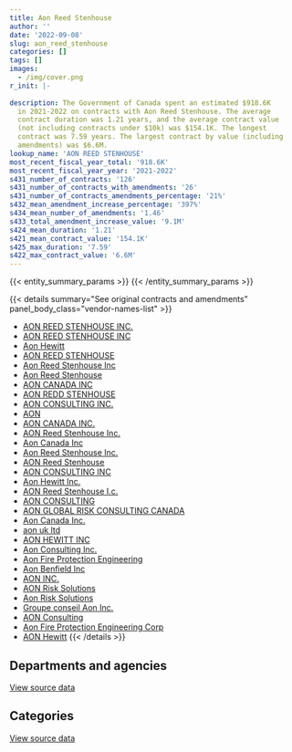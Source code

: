 ```yaml
---
title: Aon Reed Stenhouse
author: ''
date: '2022-09-08'
slug: aon_reed_stenhouse
categories: []
tags: []
images:
  - /img/cover.png
r_init: |-
  
description: The Government of Canada spent an estimated $918.6K
  in 2021-2022 on contracts with Aon Reed Stenhouse. The average
  contract duration was 1.21 years, and the average contract value
  (not including contracts under $10k) was $154.1K. The longest
  contract was 7.59 years. The largest contract by value (including
  amendments) was $6.6M.
lookup_name: 'AON REED STENHOUSE'
most_recent_fiscal_year_total: '918.6K'
most_recent_fiscal_year_year: '2021-2022'
s431_number_of_contracts: '126'
s431_number_of_contracts_with_amendments: '26'
s431_number_of_contracts_amendments_percentage: '21%'
s432_mean_amendment_increase_percentage: '397%'
s434_mean_number_of_amendments: '1.46'
s433_total_amendment_increase_value: '9.1M'
s424_mean_duration: '1.21'
s421_mean_contract_value: '154.1K'
s425_max_duration: '7.59'
s422_max_contract_value: '6.6M'
---
```


<script src="/rmarkdown-libs/htmlwidgets/htmlwidgets.js"></script>
<link href="/rmarkdown-libs/datatables-css/datatables-crosstalk.css" rel="stylesheet" />
<script src="/rmarkdown-libs/datatables-binding/datatables.js"></script>
<script src="/rmarkdown-libs/jquery/jquery-3.6.0.min.js"></script>
<link href="/rmarkdown-libs/dt-core-bootstrap/css/dataTables.bootstrap.min.css" rel="stylesheet" />
<link href="/rmarkdown-libs/dt-core-bootstrap/css/dataTables.bootstrap.extra.css" rel="stylesheet" />
<script src="/rmarkdown-libs/dt-core-bootstrap/js/jquery.dataTables.min.js"></script>
<script src="/rmarkdown-libs/dt-core-bootstrap/js/dataTables.bootstrap.min.js"></script>
<link href="/rmarkdown-libs/crosstalk/css/crosstalk.min.css" rel="stylesheet" />
<script src="/rmarkdown-libs/crosstalk/js/crosstalk.min.js"></script>
<script src="/rmarkdown-libs/htmlwidgets/htmlwidgets.js"></script>
<link href="/rmarkdown-libs/datatables-css/datatables-crosstalk.css" rel="stylesheet" />
<script src="/rmarkdown-libs/datatables-binding/datatables.js"></script>
<script src="/rmarkdown-libs/jquery/jquery-3.6.0.min.js"></script>
<link href="/rmarkdown-libs/dt-core-bootstrap/css/dataTables.bootstrap.min.css" rel="stylesheet" />
<link href="/rmarkdown-libs/dt-core-bootstrap/css/dataTables.bootstrap.extra.css" rel="stylesheet" />
<script src="/rmarkdown-libs/dt-core-bootstrap/js/jquery.dataTables.min.js"></script>
<script src="/rmarkdown-libs/dt-core-bootstrap/js/dataTables.bootstrap.min.js"></script>
<link href="/rmarkdown-libs/crosstalk/css/crosstalk.min.css" rel="stylesheet" />
<script src="/rmarkdown-libs/crosstalk/js/crosstalk.min.js"></script>

{{< entity_summary_params >}}
{{< /entity_summary_params >}}

{{< details summary="See original contracts and amendments" panel_body_class="vendor-names-list" >}}
- [AON REED STENHOUSE INC.](https://search.open.canada.ca/en/ct/?sort=contract_value_f%20desc&page=1&search_text=%22AON%20REED%20STENHOUSE%20INC.%22)
- [AON REED STENHOUSE INC](https://search.open.canada.ca/en/ct/?sort=contract_value_f%20desc&page=1&search_text=%22AON%20REED%20STENHOUSE%20INC%22)
- [Aon Hewitt](https://search.open.canada.ca/en/ct/?sort=contract_value_f%20desc&page=1&search_text=%22Aon%20Hewitt%22)
- [AON REED STENHOUSE](https://search.open.canada.ca/en/ct/?sort=contract_value_f%20desc&page=1&search_text=%22AON%20REED%20STENHOUSE%22)
- [Aon Reed Stenhouse Inc](https://search.open.canada.ca/en/ct/?sort=contract_value_f%20desc&page=1&search_text=%22Aon%20Reed%20Stenhouse%20Inc%22)
- [Aon Reed Stenhouse](https://search.open.canada.ca/en/ct/?sort=contract_value_f%20desc&page=1&search_text=%22Aon%20Reed%20Stenhouse%22)
- [AON CANADA INC](https://search.open.canada.ca/en/ct/?sort=contract_value_f%20desc&page=1&search_text=%22AON%20CANADA%20INC%22)
- [AON REDD STENHOUSE](https://search.open.canada.ca/en/ct/?sort=contract_value_f%20desc&page=1&search_text=%22AON%20REDD%20STENHOUSE%22)
- [AON CONSULTING INC.](https://search.open.canada.ca/en/ct/?sort=contract_value_f%20desc&page=1&search_text=%22AON%20CONSULTING%20INC.%22)
- [AON](https://search.open.canada.ca/en/ct/?sort=contract_value_f%20desc&page=1&search_text=%22AON%22)
- [AON CANADA INC.](https://search.open.canada.ca/en/ct/?sort=contract_value_f%20desc&page=1&search_text=%22AON%20CANADA%20INC.%22)
- [AON Reed Stenhouse Inc.](https://search.open.canada.ca/en/ct/?sort=contract_value_f%20desc&page=1&search_text=%22AON%20Reed%20Stenhouse%20Inc.%22)
- [Aon Canada Inc](https://search.open.canada.ca/en/ct/?sort=contract_value_f%20desc&page=1&search_text=%22Aon%20Canada%20Inc%22)
- [Aon Reed Stenhouse Inc.](https://search.open.canada.ca/en/ct/?sort=contract_value_f%20desc&page=1&search_text=%22Aon%20Reed%20Stenhouse%20Inc.%22)
- [AON Reed Stenhouse](https://search.open.canada.ca/en/ct/?sort=contract_value_f%20desc&page=1&search_text=%22AON%20Reed%20Stenhouse%22)
- [AON CONSULTING INC](https://search.open.canada.ca/en/ct/?sort=contract_value_f%20desc&page=1&search_text=%22AON%20CONSULTING%20INC%22)
- [Aon Hewitt Inc.](https://search.open.canada.ca/en/ct/?sort=contract_value_f%20desc&page=1&search_text=%22Aon%20Hewitt%20Inc.%22)
- [AON Reed Stenhouse I.c.](https://search.open.canada.ca/en/ct/?sort=contract_value_f%20desc&page=1&search_text=%22AON%20Reed%20Stenhouse%20I.c.%22)
- [AON CONSULTING](https://search.open.canada.ca/en/ct/?sort=contract_value_f%20desc&page=1&search_text=%22AON%20CONSULTING%22)
- [AON GLOBAL RISK CONSULTING CANADA](https://search.open.canada.ca/en/ct/?sort=contract_value_f%20desc&page=1&search_text=%22AON%20GLOBAL%20RISK%20CONSULTING%20CANADA%22)
- [Aon Canada Inc.](https://search.open.canada.ca/en/ct/?sort=contract_value_f%20desc&page=1&search_text=%22Aon%20Canada%20Inc.%22)
- [aon uk ltd](https://search.open.canada.ca/en/ct/?sort=contract_value_f%20desc&page=1&search_text=%22aon%20uk%20ltd%22)
- [AON HEWITT INC](https://search.open.canada.ca/en/ct/?sort=contract_value_f%20desc&page=1&search_text=%22AON%20HEWITT%20INC%22)
- [Aon Consulting Inc.](https://search.open.canada.ca/en/ct/?sort=contract_value_f%20desc&page=1&search_text=%22Aon%20Consulting%20Inc.%22)
- [Aon Fire Protection Engineering](https://search.open.canada.ca/en/ct/?sort=contract_value_f%20desc&page=1&search_text=%22Aon%20Fire%20Protection%20Engineering%22)
- [Aon Benfield Inc](https://search.open.canada.ca/en/ct/?sort=contract_value_f%20desc&page=1&search_text=%22Aon%20Benfield%20Inc%22)
- [AON INC.](https://search.open.canada.ca/en/ct/?sort=contract_value_f%20desc&page=1&search_text=%22AON%20INC.%22)
- [AON Risk Solutions](https://search.open.canada.ca/en/ct/?sort=contract_value_f%20desc&page=1&search_text=%22AON%20Risk%20Solutions%22)
- [Aon Risk Solutions](https://search.open.canada.ca/en/ct/?sort=contract_value_f%20desc&page=1&search_text=%22Aon%20Risk%20Solutions%22)
- [Groupe conseil Aon Inc.](https://search.open.canada.ca/en/ct/?sort=contract_value_f%20desc&page=1&search_text=%22Groupe%20conseil%20Aon%20Inc.%22)
- [AON Consulting](https://search.open.canada.ca/en/ct/?sort=contract_value_f%20desc&page=1&search_text=%22AON%20Consulting%22)
- [Aon Fire Protection Engineering Corp](https://search.open.canada.ca/en/ct/?sort=contract_value_f%20desc&page=1&search_text=%22Aon%20Fire%20Protection%20Engineering%20Corp%22)
- [AON Hewitt](https://search.open.canada.ca/en/ct/?sort=contract_value_f%20desc&page=1&search_text=%22AON%20Hewitt%22)
{{< /details >}}

## Departments and agencies

<div id="htmlwidget-1" style="width:100%;height:auto;" class="datatables html-widget"></div>
<script type="application/json" data-for="htmlwidget-1">{"x":{"style":"bootstrap","filter":"none","vertical":false,"data":[["<a href=\"/departments/cas-satj/\">Courts Administration Service<\/a>","<a href=\"/departments/cfia-acia/\">Canadian Food Inspection Agency<\/a>","<a href=\"/departments/cic/\">Immigration, Refugees and Citizenship Canada<\/a>","<a href=\"/departments/cnsc-ccsn/\">Canadian Nuclear Safety Commission<\/a>","<a href=\"/departments/cta-otc/\">Canadian Transportation Agency<\/a>","<a href=\"/departments/dfatd-maecd/\">Global Affairs Canada<\/a>","<a href=\"/departments/dfo-mpo/\">Fisheries and Oceans Canada<\/a>","<a href=\"/departments/dnd-mdn/\">National Defence<\/a>","<a href=\"/departments/ec/\">Environment and Climate Change Canada<\/a>","<a href=\"/departments/elections/\">Elections Canada<\/a>","<a href=\"/departments/esdc-edsc/\">Employment and Social Development Canada<\/a>","<a href=\"/departments/fin/\">Department of Finance Canada<\/a>","<a href=\"/departments/infc/\">Infrastructure Canada<\/a>","<a href=\"/departments/lac-bac/\">Library and Archives Canada<\/a>","<a href=\"/departments/nrcan-rncan/\">Natural Resources Canada<\/a>","<a href=\"/departments/pc/\">Parks Canada<\/a>","<a href=\"/departments/pch/\">Canadian Heritage<\/a>","<a href=\"/departments/pco-bcp/\">Privy Council Office<\/a>","<a href=\"/departments/pwgsc-tpsgc/\">Public Services and Procurement Canada<\/a>","<a href=\"/departments/rcmp-grc/\">Royal Canadian Mounted Police<\/a>","<a href=\"/departments/tbs-sct/\">Treasury Board of Canada Secretariat<\/a>","<a href=\"/departments/tc/\">Transport Canada<\/a>","<a href=\"/departments/vac-acc/\">Veterans Affairs Canada<\/a>"],[null,null,3648.48,50780.44,24998,287552.36,370480.37,105377.66,23014.05,76476.32,238512.67,null,10834.82,11300,12288.37,106391.48,34704.5,11453.13,1155196.89,336730.99,null,170019.85,null],[null,null,10351.52,50919.56,null,367513.56,11425.38,92812.03,30820.55,206642.17,317000.09,20000,72100.83,11330.87,12012.58,null,31972.89,10959.83,914598.89,274847.13,null,126321.47,20905],[26695.84,74270.58,null,7043.15,null,341376.25,957272.24,88849.1,16729.33,117824.23,66465.61,null,null,11297.55,12653.14,114633.24,19522.31,2681.82,1161596.01,107969.92,null,214874.57,null],[null,61104.13,null,14125,12803.73,2086.35,null,3206.72,12837.55,94879.52,null,null,null,897.81,null,24292.69,null,null,574951.75,87478.14,10735,19163.29,null]],"container":"<table class=\"table table-striped table-hover row-border order-column display\">\n  <thead>\n    <tr>\n      <th>Department<\/th>\n      <th>2018-2019<\/th>\n      <th>2019-2020<\/th>\n      <th>2020-2021<\/th>\n      <th>2021-2022<\/th>\n    <\/tr>\n  <\/thead>\n<\/table>","options":{"order":[[4,"desc"]],"pageLength":10,"autoWidth":true,"columnDefs":[{"targets":1,"render":"function(data, type, row, meta) {\n    return type !== 'display' ? data : DTWidget.formatCurrency(data, \"$\", 2, 3, \",\", \".\", true, null);\n  }"},{"targets":2,"render":"function(data, type, row, meta) {\n    return type !== 'display' ? data : DTWidget.formatCurrency(data, \"$\", 2, 3, \",\", \".\", true, null);\n  }"},{"targets":3,"render":"function(data, type, row, meta) {\n    return type !== 'display' ? data : DTWidget.formatCurrency(data, \"$\", 2, 3, \",\", \".\", true, null);\n  }"},{"targets":4,"render":"function(data, type, row, meta) {\n    return type !== 'display' ? data : DTWidget.formatCurrency(data, \"$\", 2, 3, \",\", \".\", true, null);\n  }"},{"width":"16%","targets":[1,2,3,4]},{"className":"dt-right","targets":[1,2,3,4]}],"orderClasses":false}},"evals":["options.columnDefs.0.render","options.columnDefs.1.render","options.columnDefs.2.render","options.columnDefs.3.render"],"jsHooks":[]}</script>
<p class="text-right">
<a href="https://github.com/GoC-Spending/contracts-data/tree/main/data/out/vendors/aon_reed_stenhouse/summary_by_fiscal_year_by_department.csv" class="source-data-link btn btn-link">View source data</a>
</p>

## Categories

<div id="htmlwidget-2" style="width:100%;height:auto;" class="datatables html-widget"></div>
<script type="application/json" data-for="htmlwidget-2">{"x":{"style":"bootstrap","filter":"none","vertical":false,"data":[["<a href=\"/categories/other/\">(Other)<\/a>","<a href=\"/categories/facilities_and_construction/\">Facilities and construction<\/a>","<a href=\"/categories/office_management/\">Office management<\/a>","<a href=\"/categories/professional_services/\">Professional services<\/a>","<a href=\"/categories/medical/\">Medical<\/a>","<a href=\"/categories/travel/\">Travel<\/a>","<a href=\"/categories/security_and_protection/\">Security and protection<\/a>","<a href=\"/categories/human_capital/\">Human capital<\/a>"],[null,22160.44,10834.82,2939228.96,null,47139.98,926.23,9469.95],[254493.32,null,72100.83,2161011.65,14494.77,80433.79,null,null],[66465.61,35112.65,null,3068309.1,62242.25,109625.27,null,null],[null,56458.67,null,799860.75,62242.25,null,null,null]],"container":"<table class=\"table table-striped table-hover row-border order-column display\">\n  <thead>\n    <tr>\n      <th>Category<\/th>\n      <th>2018-2019<\/th>\n      <th>2019-2020<\/th>\n      <th>2020-2021<\/th>\n      <th>2021-2022<\/th>\n    <\/tr>\n  <\/thead>\n<\/table>","options":{"order":[[4,"desc"]],"dom":"t","pageLength":30,"autoWidth":true,"columnDefs":[{"targets":1,"render":"function(data, type, row, meta) {\n    return type !== 'display' ? data : DTWidget.formatCurrency(data, \"$\", 2, 3, \",\", \".\", true, null);\n  }"},{"targets":2,"render":"function(data, type, row, meta) {\n    return type !== 'display' ? data : DTWidget.formatCurrency(data, \"$\", 2, 3, \",\", \".\", true, null);\n  }"},{"targets":3,"render":"function(data, type, row, meta) {\n    return type !== 'display' ? data : DTWidget.formatCurrency(data, \"$\", 2, 3, \",\", \".\", true, null);\n  }"},{"targets":4,"render":"function(data, type, row, meta) {\n    return type !== 'display' ? data : DTWidget.formatCurrency(data, \"$\", 2, 3, \",\", \".\", true, null);\n  }"},{"width":"16%","targets":[1,2,3,4]},{"className":"dt-right","targets":[1,2,3,4]}],"orderClasses":false,"lengthMenu":[10,25,30,50,100]}},"evals":["options.columnDefs.0.render","options.columnDefs.1.render","options.columnDefs.2.render","options.columnDefs.3.render"],"jsHooks":[]}</script>
<p class="text-right">
<a href="https://github.com/GoC-Spending/contracts-data/tree/main/data/out/vendors/aon_reed_stenhouse/summary_by_fiscal_year_by_category.csv" class="source-data-link btn btn-link">View source data</a>
</p>

